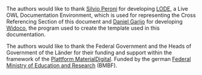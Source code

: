 The authors would like to thank [Silvio Peroni](http://www.essepuntato.it/) for developing [LODE](http://www.essepuntato.it/lode), a Live OWL Documentation Environment, which is used for representing the Cross Referencing Section of this document and [Daniel Garijo](https://w3id.org/people/dgarijo) for developing [Widoco](https://github.com/dgarijo/Widoco), the program used to create the template used in this documentation.

The authors would like to thank the Federal Government and the Heads of Government of the Länder for their funding and support within the framework of the [Plattform MaterialDigital](https://www.materialdigital.de/). Funded by the german [Federal Ministry of Education and Research](https://www.bmbf.de/bmbf/en) (BMBF).